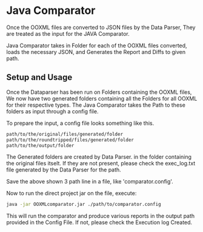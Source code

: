 # Java Comparator

Once the OOXML files are converted to JSON files by the Data Parser, They are treated as the input for the JAVA Comparator.

Java Comparator takes in Folder for each of the OOXML files converted, loads the necessary JSON, and Generates the Report and Diffs to given path.

## Setup and Usage

Once the Dataparser has been run on Folders containing the OOXML files, We now have two generated folders containing all the Folders for all OOXML for their respective types. The Java Comparator takes the Path to these folders as input through a config file.

To prepare the input, a config file looks something like this.

```bash
path/to/the/original/files/generated/folder
path/to/the/roundtripped/files/generated/folder
path/to/the/output/folder
```

The Generated folders are created by Data Parser. in the folder containing the original files itselt. If they are not present, please check the exec_log.txt file generated by the Data Parser for the path.

Save the above shown 3 path line in a file, like 'comparator.config'.

Now to run the direct project jar on the file, execute:

```bash
java -jar OOXMLcomparator.jar ./path/to/comparator.config
```

This will run the comparator and produce various reports in the output path provided in the Config File. If not, please check the Execution log Created.